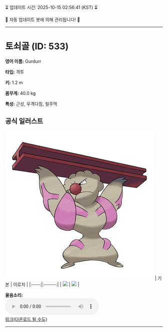 
⏳ 업데이트 시간: 2025-10-15 02:56:41 (KST) ⏳

🤖 자동 업데이트 봇에 의해 관리됩니다! 🤖

---

# 토쇠골 (ID: 533)
**영어 이름:** Gurdurr

**타입:** 격투

**키:** 1.2 m

**몸무게:** 40.0 kg

**특성:** 근성, 우격다짐, 철주먹

## 공식 일러스트
![](https://raw.githubusercontent.com/PokeAPI/sprites/master/sprites/pokemon/other/official-artwork/533.png)
| 기본 | 이로치 |
|:----:|:------:|
| <img src="http://play.pokemonshowdown.com/sprites/ani/gurdurr.gif" width="200"> | <img src="http://play.pokemonshowdown.com/sprites/ani-shiny/gurdurr.gif" width="200"> |

**울음소리:**<br><audio controls src="https://raw.githubusercontent.com/PokeAPI/cries/main/cries/pokemon/latest/533.ogg"></audio><br> [링크(다운로드 될 수도)](https://raw.githubusercontent.com/PokeAPI/cries/main/cries/pokemon/latest/533.ogg)


---
